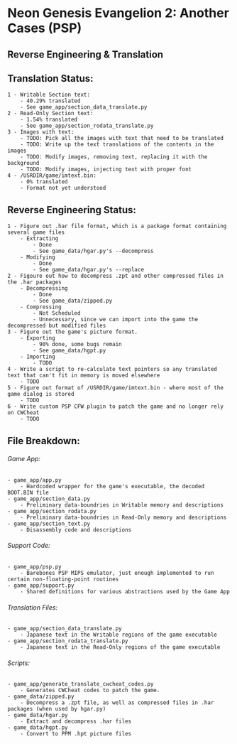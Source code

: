 # Neon Genesis Evangelion 2: Another Cases (PSP)
## Reverse Engineering & Translation

## Translation Status:
	1 - Writable Section text: 
		- 40.29% translated 
		- See game_app/section_data_translate.py
	2 - Read-Only Section text: 
		- 1.54% translated
		- See game_app/section_rodata_translate.py
	3 - Images with text:
		- TODO: Pick all the images with text that need to be translated
		- TODO: Write up the text translations of the contents in the images
		- TODO: Modify images, removing text, replacing it with the background
		- TODO: Modify images, injecting text with proper font
	4 - /USRDIR/game/imtext.bin: 
		- 0% translated
		- Format not yet understood

## Reverse Engineering Status:
	1 - Figure out .har file format, which is a package format containing several game files
		- Extracting
			- Done
			- See game_data/hgar.py's --decompress
		- Modifying
			- Done
			- See game_data/hgar.py's --replace
	2 - Figoure out how to decompress .zpt and other compressed files in the .har packages
		- Decompressing
			- Done
			- See game_data/zipped.py
		- Compressing
			- Not Scheduled
			- Unnecessary, since we can import into the game the decompressed but modified files
	3 - Figure out the game's picture format.
		- Exporting
			- 90% done, some bugs remain
			- See game_data/hgpt.py
		- Importing
			- TODO
	4 - Write a script to re-calculate text pointers so any translated text that can't fit in memory is moved elsewhere
		- TODO
	5 - Figure out format of /USRDIR/game/imtext.bin - where most of the game dialog is stored
		- TODO
	6 - Write custom PSP CFW plugin to patch the game and no longer rely on CWCheat
		- TODO

## File Breakdown:
###### Game App:
	- game_app/app.py
		- Hardcoded wrapper for the game's executable, the decoded BOOT.BIN file
	- game_app/section_data.py
		- Preliminary data-boundries in Writable memory and descriptions
	- game_app/section_rodata.py
		- Preliminary data-boundries in Read-Only memory and descriptions
	- game_app/section_text.py
		- Disassembly code and descriptions

###### Support Code:
	- game_app/psp.py
		- Barebones PSP MIPS emulator, just enough implemented to run certain non-floating-point routines
	- game_app/support.py
		- Shared definitions for various abstractions used by the Game App

###### Translation Files:
	- game_app/section_data_translate.py
		- Japanese text in the Writable regions of the game executable
	- game_app/section_rodata_translate.py
		- Japanese text in the Read-Only regions of the game executable

###### Scripts:
	- game_app/generate_translate_cwcheat_codes.py
		- Generates CWCheat codes to patch the game.
	- game_data/zipped.py
		- Decompress a .zpt file, as well as compressed files in .har packages (when used by hgar.py)
	- game_data/hgar.py
		- Extract and decompress .har files
	- game_data/hgpt.py
		- Convert to PPM .hpt picture files

